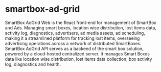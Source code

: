 # smartbox-ad-grid
SmartBox AdGrid Web is the React front-end for management of SmartBox and Ads. Managing smart boxes, location wise distribution, lost items data, activity log, diagnostics, advertisers, ad media assets, ad scheduling, making it a streamlined platform for tracking lost items, overseeing advertising operations across a network of distributed SmartBoxes.
SmartBox AdGrid API serves as a backend of the smart box solution, powered by a cloud-hosted centralized server. It manages Smart Boxes data like location wise distribution, lost items data collection, box activity log, diagnostics and health.
